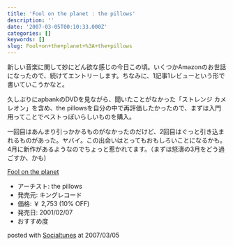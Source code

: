 ```yaml
---
title: 'Fool on the planet : the pillows'
description: ''
date: '2007-03-05T00:10:33.000Z'
categories: []
keywords: []
slug: Fool+on+the+planet+%3A+the+pillows
---
```

新しい音楽に関して妙にどん欲な感じの今日この頃。いくつかAmazonのお世話になったので、続けてエントリーします。ちなみに、1記事1レビューという形で書いていこうかなと。

久しぶりにapbankのDVDを見ながら、聞いたことがなかった「ストレンジ カメレオン」を含め、the pillowsを自分の中で再評価したかったので、まずは入門用ってことでベストっぽいらしいものを購入。

一回目はあんまり引っかかるものがなかったのだけど、2回目はぐっと引き込まれるものがあった。ヤバイ。この出会いはとってもおもしろいことになるかも。4月に新作があるようなのでちょっと惹かれてます。（まずは怒濤の3月をどう過ごすか、かも)

[Fool on the planet](http://www.amazon.co.jp/exec/obidos/ASIN/B00005HSUZ/mrchildrenonl-22/ref=nosim "Fool on the planet")

*   アーチスト: the pillows
*   発売元: キングレコード
*   価格: ￥ 2,753 (10% OFF)
*   発売日: 2001/02/07
*   おすすめ度

posted with [Socialtunes](http://socialtunes.net) at 2007/03/05